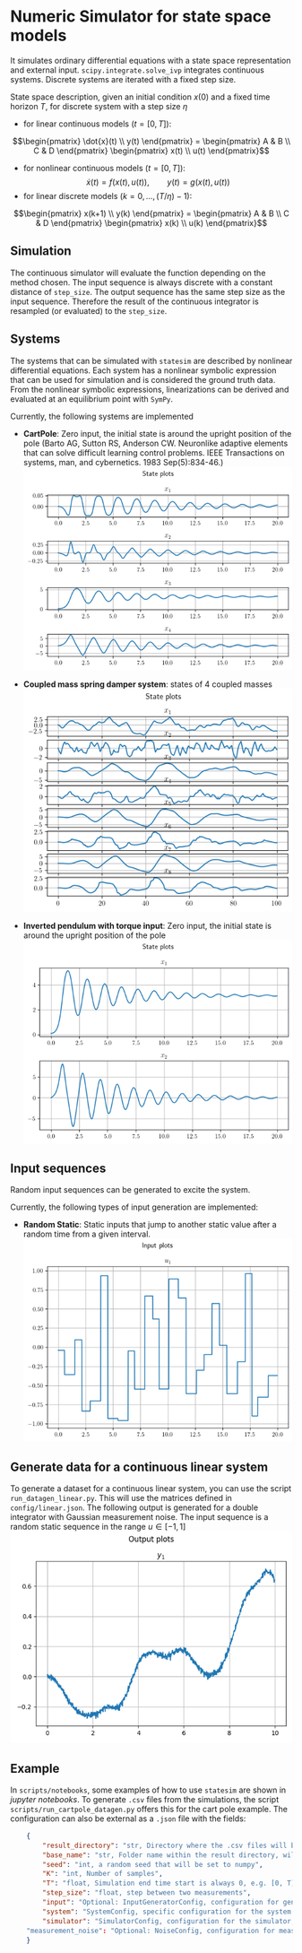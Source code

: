 # Numeric Simulator for state space models
It simulates ordinary differential equations with a state space representation and external input. `scipy.integrate.solve_ivp` integrates continuous systems. Discrete systems are iterated with a fixed step size.

State space description, given an initial condition $x(0)$ and a fixed time horizon $T$, for discrete system with a step size $\eta$

- for linear continuous models ($t = [0, T]$):
```math
\begin{pmatrix}
    \dot{x}(t) \\
    y(t)
\end{pmatrix} = 
\begin{pmatrix}
    A & B \\
    C & D
\end{pmatrix}
\begin{pmatrix}
    x(t) \\
    u(t)
\end{pmatrix}
```
- for nonlinear continuous models ($t = [0, T]$):
$$\dot{x}(t) = f(x(t), u(t)),\qquad y(t) = g(x(t), u(t))$$
- for linear discrete models ($k = 0, \ldots, (T/\eta)-1$):
```math
\begin{pmatrix}
    x(k+1) \\
    y(k)
\end{pmatrix} = 
\begin{pmatrix}
    A & B \\
    C & D
\end{pmatrix}
\begin{pmatrix}
    x(k) \\
    u(k)
\end{pmatrix}
```

## Simulation
The continuous simulator will evaluate the function depending on the method chosen. The input sequence is always discrete with a constant distance of `step_size`. The output sequence has the same step size as the input sequence. Therefore the result of the continuous integrator is resampled (or evaluated) to the `step_size`.

## Systems
The systems that can be simulated with `statesim` are described by nonlinear differential equations. Each system has a nonlinear symbolic expression that can be used for simulation and is considered the ground truth data. From the nonlinear symbolic expressions, linearizations can be derived and evaluated at an equilibrium point with `SymPy`.

Currently, the following systems are implemented
- **CartPole**: Zero input, the initial state is around the upright position of the pole (Barto AG, Sutton RS, Anderson CW. Neuronlike adaptive elements that can solve difficult learning control problems. IEEE Transactions on systems, man, and cybernetics. 1983 Sep(5):834-46.)
![Cartpole](/img/state_cartpole.png)

- **Coupled mass spring damper system**: states of 4 coupled masses
![4 link coupled msd](/img/sate_msd.png)

- **Inverted pendulum with torque input**: Zero input, the initial state is around the upright position of the pole
![Pendulum](/img/state_pend.png)

## Input sequences
Random input sequences can be generated to excite the system.

Currently, the following types of input generation are implemented:
- **Random Static**: Static inputs that jump to another static value after a random time from a given interval.
![input sequence](/img/input.png)

## Generate data for a continuous linear system
To generate a dataset for a continuous linear system, you can use the script `run_datagen_linear.py`. This will use the matrices defined in `config/linear.json`. The following output is generated for a double integrator with Gaussian measurement noise. The input sequence is a random static sequence in the range $u \in [-1, 1]$
![output double integrator](/img/output_linear.png)

## Example
In `scripts/notebooks`, some examples of how to use `statesim` are shown in *jupyter notebooks*. To generate `.csv` files from the simulations, the script `scripts/run_cartpole_datagen.py` offers this for the cart pole example. The configuration can also be external as a `.json` file with the fields:
```json
    {
        "result_directory": "str, Directory where the .csv files will be stored, must exist",
        "base_name": "str, Folder name within the result directory, will be created",
        "seed": "int, a random seed that will be set to numpy",
        "K": "int, Number of samples",
        "T": "float, Simulation end time start is always 0, e.g. [0, T]",
        "step_size": "float, step between two measurements",
        "input": "Optional: InputGeneratorConfig, configuration for generating random input sequences, if not defined there will be no input",
        "system": "SystemConfig, specific configuration for the system to be simulated",
        "simulator": "SimulatorConfig, configuration for the simulator, requires an initial state"
	"measurement_noise": "Optional: NoiseConfig, configuration for measurement noise, if not defined there will be no measurement noise"
    }
```